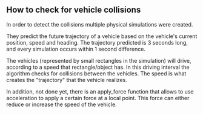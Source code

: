 ## How to check for vehicle collisions

In order to detect the collisions multiple physical simulations were created.

They predict the future trajectory of a vehicle based on the vehicle's current position, speed and heading. The trajectory predicted is 3 seconds long, and every simulation occurs within 1 second difference.

The vehicles (represented by small rectangles in the simulation) will drive, according to a speed that rectangle/object has. In this driving interval the algorithm checks for collisions between the vehicles. The speed is what creates the "trajectory" that the vehicle realizes.

In addition, not done yet, there is an apply_force function that allows to use acceleration to apply a certain force at a local point. This force can either reduce or increase the speed of the vehicle. 